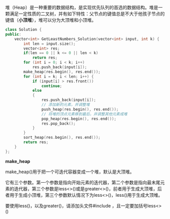 堆（Heap）是一种重要的数据结构，是实现优先队列的首选的数据结构。堆是一颗满足一定性质的二叉树，并有如下特性：父节点的键值总是不大于他孩子节点的键值（**小顶堆**），堆可以分为大顶堆和小顶堆。



```c++
class Solution {
public:
    vector<int> GetLeastNumbers_Solution(vector<int> input, int k) {
        int len = input.size();
        vector<int> res;
        if(len == 0 || k <= 0 || len < k)
            return res;
        for (int i = 0; i < k; i++) 
            res.push_back(input[i]);
        make_heap(res.begin(), res.end());
        for (int i = k; i < len; i++) {
            if (input[i] > res.front())
                continue;
            else
            {
                res.push_back(input[i]);
                // 添加新的元素，并调整堆
                push_heap(res.begin(), res.end());
                // 将堆的顶点元素移到最后，并调整其他元素成堆
                pop_heap(res.begin(), res.end());
                res.pop_back();
            }
        }
        sort_heap(res.begin(), res.end());
        return res;
    }
};
```



**make_heap**

make_heap()用于把一个可迭代容器变成一个堆，默认是大顶堆。

它有三个参数。第一个参数是指向开始元素的迭代器，第二个参数是指向最末尾元素的迭代器，第三个参数是less<>()或是greater<>()，前者用于生成大顶堆，后者用于生成小顶堆，第三个参数默认情况下为less<>()，less<int>()用于生成大顶堆。

要使用less<int>()，以及greater<int>()，请添加头文件#include <functional>，且一定要加括号less<>()